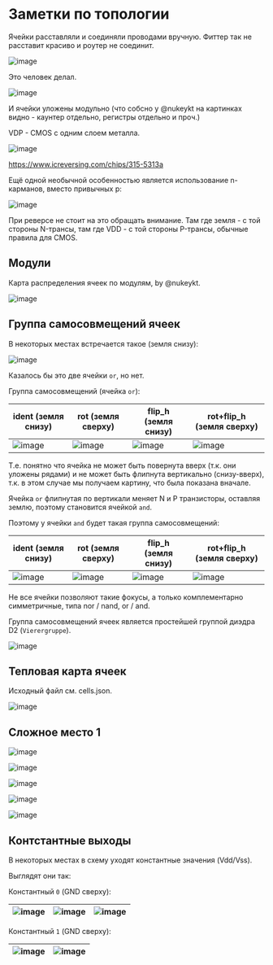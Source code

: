 # Заметки по топологии

Ячейки расставляли и соединяли проводами вручную. Фиттер так не расставит красиво и роутер не соединит.

![image](https://user-images.githubusercontent.com/5828819/175983109-d13f8b43-3bb9-4e85-842e-b8bf61fdd92b.png)

Это человек делал.

![image](https://user-images.githubusercontent.com/5828819/175983175-84c133a4-d846-4451-81fe-b535a47a4efd.png)

И ячейки уложены модульно (что собсно у @nukeykt на картинках видно - каунтер отдельно, регистры отдельно и проч.)

VDP - CMOS с одним слоем металла.

![image](https://user-images.githubusercontent.com/5828819/175983002-4df8cd5c-90a1-49fe-9fc4-dbe16c287375.png)

https://www.icreversing.com/chips/315-5313a

Ещё одной необычной особенностью является использование n-карманов, вместо привычных p:

![image](https://user-images.githubusercontent.com/5828819/176116906-edc63b0e-4829-4dec-9c4e-634e062aece4.png)

При реверсе не стоит на это обращать внимание. Там где земля - с той стороны N-трансы, там где VDD - с той стороны P-трансы, обычные правила для CMOS.

## Модули

Карта распределения ячеек по модулям, by @nukeykt.

![image](https://user-images.githubusercontent.com/5828819/176502964-95bc5798-02ce-4933-ac8c-da426f77f7a4.png)

## Группа самосовмещений ячеек

В некоторых местах встречается такое (земля снизу):

![image](https://user-images.githubusercontent.com/5828819/176856526-86d02e64-7d99-4f38-9a79-cd850feba478.png)

Казалось бы это две ячейки `or`, но нет.

Группа самосовмещений (ячейка `or`):

|ident (земля снизу)|rot (земля сверху)|flip_h (земля снизу)|rot+flip_h (земля сверху)|
|---|---|---|---|
|![image](https://user-images.githubusercontent.com/5828819/176852861-7d7a0f57-d302-4f71-bd27-1cea605fb091.png)|![image](https://user-images.githubusercontent.com/5828819/176852945-8082ee45-692c-42dc-92d7-c90748a3aae1.png)|![image](https://user-images.githubusercontent.com/5828819/176853301-54b26e7c-8166-430b-9e86-bc5045b9614b.png)|![image](https://user-images.githubusercontent.com/5828819/176857460-1020e86c-4dcd-4f58-824e-76e226a66e25.png)|

Т.е. понятно что ячейка не может быть повернута вверх (т.к. они уложены рядами) и не может быть флипнута вертикально (снизу-вверх), т.к. в этом случае мы получаем картину, что была показана вначале.

Ячейка `or` флипнутая по вертикали меняет N и P транзисторы, оставляя землю, поэтому становится ячейкой `and`.

Поэтому у ячейки `and` будет такая группа самосовмещений:

|ident (земля снизу)|rot (земля сверху)|flip_h (земля снизу)|rot+flip_h (земля сверху)|
|---|---|---|---|
|![image](https://user-images.githubusercontent.com/5828819/176853681-b5759600-34d0-4bc9-be78-0f6d9d245eaa.png)|![image](https://user-images.githubusercontent.com/5828819/176853715-74e3c938-3f99-410f-bbf8-6dd91cbcbb9e.png)|![image](https://user-images.githubusercontent.com/5828819/176853767-57d5a1f7-5c1b-4c51-b9e7-fd7c9e5a4074.png)|![image](https://user-images.githubusercontent.com/5828819/176857641-2b40c1dc-3858-439d-addf-e99a83b466ba.png)|

Не все ячейки позволяют такие фокусы, а только комплементарно симметричные, типа nor / nand, or / and.

Группа самосовмещений ячеек является простейшей группой диэдра D2 (`Vierergruppe`).

![image](https://user-images.githubusercontent.com/5828819/176861596-9f27ad7b-82f0-4c9a-888c-5250f60a61ae.png)

## Тепловая карта ячеек

Исходный файл см. cells.json.

![image](https://user-images.githubusercontent.com/5828819/176867463-cb188394-577d-4608-badc-3babf42d162a.png)

## Сложное место 1

![image](https://user-images.githubusercontent.com/5828819/184116473-0a559c73-04f9-477a-b29c-6ea19f5d8601.png)

![image](https://user-images.githubusercontent.com/5828819/184116399-5b6009ca-f460-45cf-afac-3bc48c5ff6c8.png)

![image](https://user-images.githubusercontent.com/5828819/184116636-3bea6b60-9854-4c65-9748-caab3aafb119.png)

![image](https://user-images.githubusercontent.com/5828819/184116668-55414386-a55f-4c5c-984e-625ac3949229.png)

![image](https://user-images.githubusercontent.com/5828819/184116530-c68b4d8f-894b-4def-ba59-f04c6eb233ed.png)

## Контстантные выходы

В некоторых местах в схему уходят константные значения (Vdd/Vss).

Выглядят они так:

Константный `0` (GND сверху):

|![image](https://user-images.githubusercontent.com/5828819/184126459-67473727-e2c8-416a-9de4-8aa743b211da.png)|![image](https://user-images.githubusercontent.com/5828819/184126531-13cc3699-9d93-47cc-8a01-d679ee6c3d27.png)|![image](https://user-images.githubusercontent.com/5828819/184126772-f7cb6d43-75b7-499c-bfb1-50340b359599.png)|
|---|---|---|

Константный `1` (GND сверху):

|![image](https://user-images.githubusercontent.com/5828819/184126643-c0545d85-1fd4-460f-82b2-5d3ecc3b1ef3.png)|![image](https://user-images.githubusercontent.com/5828819/184126919-0ca2fd29-95e4-4581-96c5-9a3ab72f9990.png)|
|---|---|

